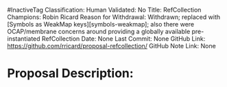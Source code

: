 #InactiveTag
Classification:
Human Validated: No
Title: RefCollection
Champions: Robin Ricard
Reason for Withdrawal: Withdrawn; replaced with [Symbols as WeakMap keys][symbols-weakmap]; also there were OCAP/membrane concerns around providing a globally available pre-instantiated RefCollection
Date: None
Last Commit: None
GitHub Link: https://github.com/rricard/proposal-refcollection/
GitHub Note Link: None

# Proposal Description:
